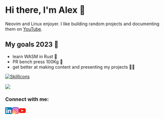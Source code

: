 # Hi there, I'm Alex 👋

Neovim and Linux enjoyer. I like building random projects and documenting them
on [YouTube](https://www.youtube.com/channel/UCQfbjXwtGuJ-7hDMmAm1-rA).

## My goals 2023 🎯

- learn WASM in Rust 🦀
- PR bench press 100Kg 💪
- get better at making content and presenting my projects 👨‍💻

[![SkillIcons](https://skillicons.dev/icons?i=py,ts,lua,c,flask,aws,linux,bash,git,github,neovim,html,css)](https://skillicons.dev)<br/>

<a href="https://github.com/anuraghazra/convoychat">
  <img height=160 align="center" src="https://github-readme-stats.vercel.app/api/top-langs?username=alexjercan&layout=compact&langs_count=4&count_private=true&card_width=320&hide_border=false&theme=transparent&border_color=30363d" />
</a>

### Connect with me:

[<img align="left" alt="alexjercan | LinkedIn" width="22px" src="./assets/linkedin.svg" />][linkedin]
[<img align="left" alt="alexjercan | Instagram" width="22px" src="./assets/instagram.svg" />][instagram]
[<img align="left" alt="alexjercan | YouTube" width="22px" src="./assets/youtube.svg" />][youtube]

<br />

[instagram]: https://www.instagram.com/alex_jercan/?hl=ro
[linkedin]: https://www.linkedin.com/in/alex-jercan-42636713a/
[youtube]: https://www.youtube.com/channel/UCQfbjXwtGuJ-7hDMmAm1-rA
